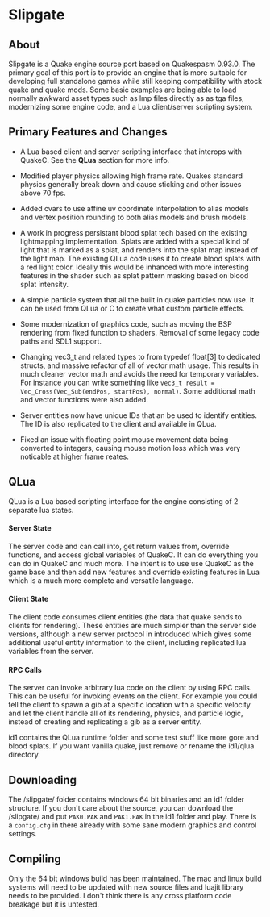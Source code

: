 # Slipgate

## About
Slipgate is a Quake engine source port based on Quakespasm 0.93.0. The primary goal of this port is to provide an engine that is more suitable for developing full standalone games while still keeping compatibility with stock quake and quake mods. Some basic examples are being able to load normally awkward asset types such as lmp files directly as as tga files, modernizing some engine code, and a Lua client/server scripting system.

## Primary Features and Changes
 - A Lua based client and server scripting interface that interops with QuakeC. See the **QLua** section for more info.
 
 - Modified player physics allowing high frame rate. Quakes standard physics generally break down and cause sticking and other issues above 70 fps.
 
 - Added cvars to use affine uv coordinate interpolation to alias models and vertex position rounding to both alias models and brush models.
 
 - A work in progress persistant blood splat tech based on the existing lightmapping implementation. Splats are added with a special kind of light that is marked as a splat, and renders into the splat map instead of the light map. The existing QLua code uses it to create blood splats with a red light color. Ideally this would be inhanced with more interesting features in the shader such as splat pattern masking based on blood splat intensity.
 
 - A simple particle system that all the built in quake particles now use. It can be used from QLua or C to create what custom particle effects.
 
 - Some modernization of graphics code, such as moving the BSP rendering from fixed function to shaders. Removal of some legacy code paths and SDL1 support.
 
 - Changing vec3_t and related types to from typedef float[3] to dedicated structs, and massive refactor of all of vector math usage. This results in much cleaner vector math and avoids the need for temporary variables. For instance you can write something like `vec3_t result = Vec_Cross(Vec_Sub(endPos, startPos), normal)`. Some additional math and vector functions were also added.
 
 - Server entities now have unique IDs that an be used to identify entities. The ID is also replicated to the client and available in QLua.
 
 - Fixed an issue with floating point mouse movement data being converted to integers, causing mouse motion loss which was very noticable at higher frame reates.

## QLua
QLua is a Lua based scripting interface for the engine consisting of 2 separate lua states.
#### Server State
The server code and can call into, get return values from, override functions, and access global variables of QuakeC. It can do everything you can do in QuakeC and much more. The intent is to use use QuakeC as the game base and then add new features and override existing features in Lua which is a much more complete and versatile language.
#### Client State
The client code consumes client entities (the data that quake sends to clients for rendering). These entities are much simpler than the server side versions, although a new server protocol in introduced which gives some additional useful entity information to the client, including replicated lua variables from the server.
#### RPC Calls
The server can invoke arbitrary lua code on the client by using RPC calls. This can be useful for invoking events on the client. For example you could tell the client to spawn a gib at a specific location with a specific velocity and let the client handle all of its rendering, physics, and particle logic, instead of creating and replicating a gib as a server entity.

id1 contains the QLua runtime folder and some test stuff like more gore and blood splats. If you want vanilla quake, just remove or rename the id1/qlua directory.

## Downloading
The /slipgate/ folder contains windows 64 bit binaries and an id1 folder structure. If you don't care about the source, you can download the /slipgate/ and put `PAK0.PAK` and `PAK1.PAK` in the id1 folder and play. There is a `config.cfg` in there already with some sane modern graphics and control settings.

## Compiling
Only the 64 bit windows build has been maintained. The mac and linux build systems will need to be updated with new source files and luajit library needs to be provided. I don't think there is any cross platform code breakage but it is untested.
